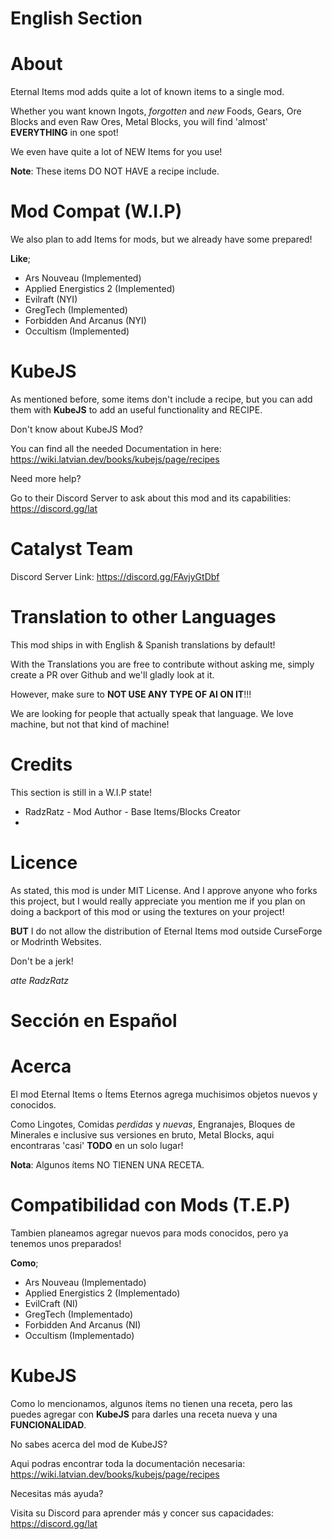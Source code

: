 English Section
======
About
=======

Eternal Items mod adds quite a lot of known items to a single mod.

Whether you want known Ingots, *forgotten* and *new* Foods, Gears, Ore Blocks and even Raw Ores, Metal Blocks, you will find 'almost' **EVERYTHING** in one spot!

We even have quite a lot of NEW Items for you use!

**Note**: These items DO NOT HAVE a recipe include.

Mod Compat (W.I.P)
===================

We also plan to add Items for mods, but we already have some prepared!

**Like**;

- Ars Nouveau (Implemented)
- Applied Energistics 2 (Implemented)
- Evilraft (NYI)
- GregTech (Implemented)
- Forbidden And Arcanus (NYI)
- Occultism (Implemented)

KubeJS
============

As mentioned before, some items don't include a recipe, but you can add them with **KubeJS** to add an useful functionality and RECIPE.

Don't know about KubeJS Mod?

You can find all the needed Documentation in here: https://wiki.latvian.dev/books/kubejs/page/recipes

Need more help?

Go to their Discord Server to ask about this mod and its capabilities: https://discord.gg/lat

Catalyst Team
==========

Discord Server Link: https://discord.gg/FAvjyGtDbf

Translation to other Languages
=============

This mod ships in with English & Spanish translations by default!

With the Translations you are free to contribute without asking me, simply create a PR over Github and we'll gladly look at it.

However, make sure to **NOT USE ANY TYPE OF AI ON IT**!!!

We are looking for people that actually speak that language. We love machine, but not that kind of machine!

Credits
============

This section is still in a W.I.P state!

- RadzRatz - Mod Author - Base Items/Blocks Creator
- 

Licence
=======

As stated, this mod is under MIT License. And I approve anyone who forks this project, but I would really appreciate you mention me if you
plan on doing a backport of this mod or using the textures on your project!

**BUT** I do not allow the distribution of Eternal Items mod outside CurseForge or Modrinth Websites.

Don't be a jerk!

*atte RadzRatz*

Sección en Español
=======
Acerca
=======

El mod Eternal Items o Ítems Eternos agrega muchisimos objetos nuevos y conocidos.

Como Lingotes, Comidas *perdidas* y *nuevas*, Engranajes, Bloques de Minerales e inclusive sus versiones en bruto, Metal Blocks, aqui encontraras 'casi' **TODO** en un solo lugar!

**Nota**: Algunos ítems NO TIENEN UNA RECETA.

Compatibilidad con Mods (T.E.P)
===================

Tambien planeamos agregar nuevos para mods conocidos, pero ya tenemos unos preparados!

**Como**;

- Ars Nouveau (Implementado)
- Applied Energistics 2 (Implementado)
- EvilCraft (NI)
- GregTech (Implementado)
- Forbidden And Arcanus (NI)
- Occultism (Implementado)

KubeJS
============

Como lo mencionamos, algunos ítems no tienen una receta, pero las puedes agregar con **KubeJS** para darles una receta nueva y una **FUNCIONALIDAD**.

No sabes acerca del mod de KubeJS?

Aqui podras encontrar toda la documentación necesaria: https://wiki.latvian.dev/books/kubejs/page/recipes

Necesitas más ayuda?

Visita su Discord para aprender más y concer sus capacidades: https://discord.gg/lat